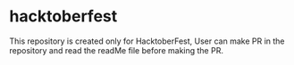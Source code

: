 # hacktoberfest
This repository is created only for HacktoberFest, User can make PR in the repository and read the readMe file before making the PR.
